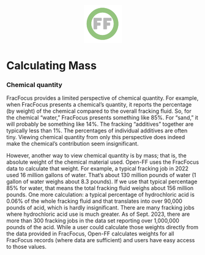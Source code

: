 <center> <img src="images/header_logo.png" width="100"/></center>
<!-- this is a test of a comment 
To do:
--->

# Calculating Mass


### Chemical quantity
FracFocus provides a limited perspective of chemical quantity. For example, when FracFocus presents a chemical’s quantity, it reports the percentage (by weight) of the chemical compared to the overall fracking fluid. So, for the chemical “water,” FracFocus presents something like 85%.  For “sand,” it will probably be something like 14%. The fracking “additives” together are typically less than 1%. The percentages of individual additives are often tiny.  Viewing chemical quantity from only this perspective does indeed make the chemical’s contribution seem insignificant.   

However, another way to view chemical quantity is by mass; that is, the absolute weight of the chemical material used. Open-FF uses the FracFocus data to calculate that weight. For example, a typical fracking job in 2022 used 16 million gallons of water. That’s about 130 million pounds of water (1 gallon of water weighs about 8.3 pounds). If we use that typical percentage 85% for water, that means the total fracking fluid weighs about 156 million pounds. One more calculation: a typical percentage of hydrochloric acid is 0.06% of the whole fracking fluid and that translates into over 90,000 pounds of acid, which is hardly insignificant. There are many fracking jobs where hydrochloric acid use is much greater. As of Sept. 2023, there are more than 300 fracking jobs in the data set reporting over 1,000,000 pounds of the acid. While a user could calculate those weights directly from the data provided in FracFocus, Open-FF calculates weights for all FracFocus records (where data are sufficient) and users have easy access to those values.

